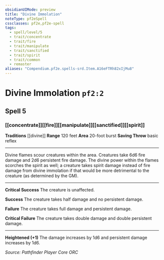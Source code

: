 ```yaml
---
obsidianUIMode: preview
title: "Divine Immolation"
noteType: pf2eSpell
cssclasses: pf2e,pf2e-spell
tags:
  - spell/level/5
  - trait/concentrate
  - trait/fire
  - trait/manipulate
  - trait/sanctified
  - trait/spirit
  - trait/common
  - remaster
aliases: "Compendium.pf2e.spells-srd.Item.A16eFTRh82xIjMu8" 
---
```

# Divine Immolation  `pf2:2`  
## Spell 5
### [[concentrate]][[fire]][[manipulate]][[sanctified]][[spirit]]
**Traditions** [[divine]]
**Range** 120 feet
**Area** 20-foot burst
**Saving Throw** basic reflex
* * * 
Divine flames scour creatures within the area. Creatures take 6d6 fire damage and 2d6 persistent fire damage. The divine power within the flames scorches the spirit as well; a creature takes spirit damage instead of fire damage from divine immolation if that would be more detrimental to the creature (as determined by the GM).

* * *

**Critical Success** The creature is unaffected.

**Success** The creature takes half damage and no persistent damage.

**Failure** The creature takes full damage and persistent damage.

**Critical Failure** The creature takes double damage and double persistent damage.

* * *

**Heightened (+1)** The damage increases by 1d6 and persistent damage increases by 1d6.

*Source: Pathfinder Player Core*
*ORC*